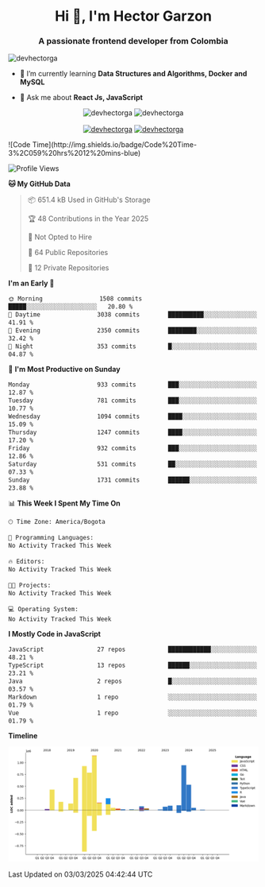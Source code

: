 <h1 align="center">Hi 👋, I'm Hector Garzon</h1>
<h3 align="center">A passionate frontend developer from Colombia</h3>

<p align="left"> <img src="https://komarev.com/ghpvc/?username=devhectorga" alt="devhectorga" /> </p>

- 🌱 I’m currently learning **Data Structures and Algorithms, Docker and MySQL**

- 💬 Ask me about **React Js, JavaScript**

<p align="center"> <img src="https://github-readme-stats.vercel.app/api?username=devhectorga&count_private=true&show_icons=true" alt="devhectorga" /> <img src="https://github-readme-stats.vercel.app/api/top-langs/?username=devhectorga&layout=compact" alt="devhectorga" /></p>

<p align="center">
<a href="https://twitter.com/devhectorga" target="blank"><img align="center" src="https://cdn.jsdelivr.net/npm/simple-icons@3.0.1/icons/twitter.svg" alt="devhectorga" height="20" width="20" /></a>
<a href="https://linkedin.com/in/devhectorga" target="blank"><img align="center" src="https://cdn.jsdelivr.net/npm/simple-icons@3.0.1/icons/linkedin.svg" alt="devhectorga" height="20" width="20" /></a>
</p>
<!--START_SECTION:waka-->
![Code Time](http://img.shields.io/badge/Code%20Time-3%2C059%20hrs%2012%20mins-blue)

![Profile Views](http://img.shields.io/badge/Profile%20Views-0-blue)

**🐱 My GitHub Data** 

> 📦 651.4 kB Used in GitHub's Storage 
 > 
> 🏆 48 Contributions in the Year 2025
 > 
> 🚫 Not Opted to Hire
 > 
> 📜 64 Public Repositories 
 > 
> 🔑 12 Private Repositories 
 > 
**I'm an Early 🐤** 

```text
🌞 Morning                1508 commits        █████░░░░░░░░░░░░░░░░░░░░   20.80 % 
🌆 Daytime                3038 commits        ██████████░░░░░░░░░░░░░░░   41.91 % 
🌃 Evening                2350 commits        ████████░░░░░░░░░░░░░░░░░   32.42 % 
🌙 Night                  353 commits         █░░░░░░░░░░░░░░░░░░░░░░░░   04.87 % 
```
📅 **I'm Most Productive on Sunday** 

```text
Monday                   933 commits         ███░░░░░░░░░░░░░░░░░░░░░░   12.87 % 
Tuesday                  781 commits         ███░░░░░░░░░░░░░░░░░░░░░░   10.77 % 
Wednesday                1094 commits        ████░░░░░░░░░░░░░░░░░░░░░   15.09 % 
Thursday                 1247 commits        ████░░░░░░░░░░░░░░░░░░░░░   17.20 % 
Friday                   932 commits         ███░░░░░░░░░░░░░░░░░░░░░░   12.86 % 
Saturday                 531 commits         ██░░░░░░░░░░░░░░░░░░░░░░░   07.33 % 
Sunday                   1731 commits        ██████░░░░░░░░░░░░░░░░░░░   23.88 % 
```


📊 **This Week I Spent My Time On** 

```text
🕑︎ Time Zone: America/Bogota

💬 Programming Languages: 
No Activity Tracked This Week

🔥 Editors: 
No Activity Tracked This Week

🐱‍💻 Projects: 
No Activity Tracked This Week

💻 Operating System: 
No Activity Tracked This Week
```

**I Mostly Code in JavaScript** 

```text
JavaScript               27 repos            ████████████░░░░░░░░░░░░░   48.21 % 
TypeScript               13 repos            ██████░░░░░░░░░░░░░░░░░░░   23.21 % 
Java                     2 repos             █░░░░░░░░░░░░░░░░░░░░░░░░   03.57 % 
Markdown                 1 repo              ░░░░░░░░░░░░░░░░░░░░░░░░░   01.79 % 
Vue                      1 repo              ░░░░░░░░░░░░░░░░░░░░░░░░░   01.79 % 
```



**Timeline**

![Lines of Code chart](https://raw.githubusercontent.com/devHectorGa/devHectorGa/master/assets/bar_graph.png)


 Last Updated on 03/03/2025 04:42:44 UTC
<!--END_SECTION:waka-->
